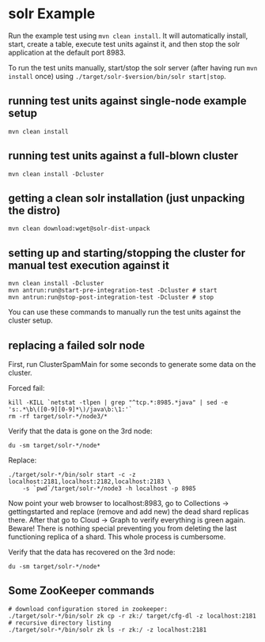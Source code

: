 # solr Example

Run the example test using `mvn clean install`. It will automatically install, start,
create a table, execute test units against it, and then stop the
solr application at the default port 8983.

To run the test units manually, start/stop the solr server (after having run `mvn install`
once) using `./target/solr-$version/bin/solr start|stop`.

## running test units against single-node example setup

    mvn clean install

## running test units against a full-blown cluster
  
    mvn clean install -Dcluster

## getting a clean solr installation (just unpacking the distro)

    mvn clean download:wget@solr-dist-unpack

## setting up and starting/stopping the cluster for manual test execution against it
   
    mvn clean install -Dcluster
    mvn antrun:run@start-pre-integration-test -Dcluster # start
    mvn antrun:run@stop-post-integration-test -Dcluster # stop

You can use these commands to manually run the test units against the cluster setup.

## replacing a failed solr node

First, run ClusterSpamMain for some seconds to generate some data on the cluster.

Forced fail:

    kill -KILL `netstat -tlpen | grep "^tcp.*:8985.*java" | sed -e 's:.*\b\([0-9][0-9]*\)/java\b:\1:'`
    rm -rf target/solr-*/node3/*

Verify that the data is gone on the 3rd node:

    du -sm target/solr-*/node*
    
Replace:

    ./target/solr-*/bin/solr start -c -z localhost:2181,localhost:2182,localhost:2183 \
        -s `pwd`/target/solr-*/node3 -h localhost -p 8985

Now point your web browser to localhost:8983, go to Collections -> gettingstarted and replace
(remove and add new) the dead shard replicas there. After that go to Cloud -> Graph to verify
everything is green again. Beware! There is nothing special preventing you from deleting the
last functioning replica of a shard. This whole process is cumbersome.

Verify that the data has recovered on the 3rd node:

    du -sm target/solr-*/node*

## Some ZooKeeper commands

    # download configuration stored in zookeeper:
    ./target/solr-*/bin/solr zk cp -r zk:/ target/cfg-dl -z localhost:2181
    # recursive directory listing
    ./target/solr-*/bin/solr zk ls -r zk:/ -z localhost:2181
    
